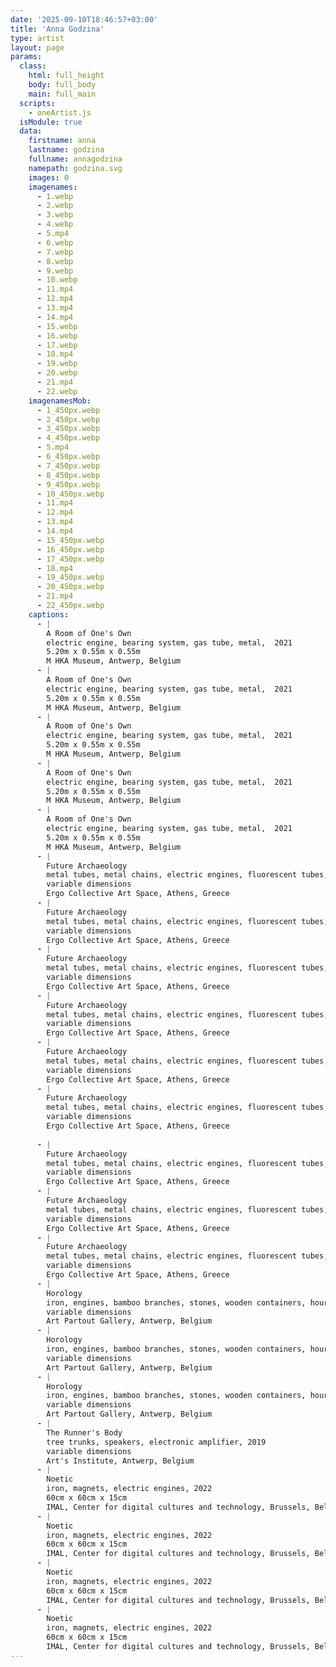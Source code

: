 ```yaml
---
date: '2025-09-10T18:46:57+03:00'
title: 'Anna Godzina'
type: artist
layout: page
params:
  class:
    html: full_height
    body: full_body
    main: full_main
  scripts:
    - oneArtist.js
  isModule: true  
  data:
    firstname: anna
    lastname: godzina
    fullname: annagodzina
    namepath: godzina.svg
    images: 0
    imagenames:
      - 1.webp
      - 2.webp
      - 3.webp
      - 4.webp
      - 5.mp4
      - 6.webp
      - 7.webp
      - 8.webp
      - 9.webp
      - 10.webp
      - 11.mp4
      - 12.mp4
      - 13.mp4
      - 14.mp4
      - 15.webp
      - 16.webp
      - 17.webp
      - 18.mp4
      - 19.webp
      - 20.webp
      - 21.mp4
      - 22.webp
    imagenamesMob:
      - 1_450px.webp
      - 2_450px.webp
      - 3_450px.webp
      - 4_450px.webp
      - 5.mp4
      - 6_450px.webp
      - 7_450px.webp
      - 8_450px.webp
      - 9_450px.webp
      - 10_450px.webp
      - 11.mp4
      - 12.mp4
      - 13.mp4
      - 14.mp4
      - 15_450px.webp
      - 16_450px.webp
      - 17_450px.webp
      - 18.mp4
      - 19_450px.webp
      - 20_450px.webp
      - 21.mp4
      - 22_450px.webp
    captions:
      - |
        A Room of One's Own
        electric engine, bearing system, gas tube, metal,  2021
        5.20m x 0.55m x 0.55m
        M HKA Museum, Antwerp, Belgium
      - |
        A Room of One's Own
        electric engine, bearing system, gas tube, metal,  2021
        5.20m x 0.55m x 0.55m
        M HKA Museum, Antwerp, Belgium
      - |
        A Room of One's Own
        electric engine, bearing system, gas tube, metal,  2021
        5.20m x 0.55m x 0.55m
        M HKA Museum, Antwerp, Belgium
      - |
        A Room of One's Own
        electric engine, bearing system, gas tube, metal,  2021
        5.20m x 0.55m x 0.55m
        M HKA Museum, Antwerp, Belgium
      - |
        A Room of One's Own
        electric engine, bearing system, gas tube, metal,  2021
        5.20m x 0.55m x 0.55m
        M HKA Museum, Antwerp, Belgium
      - |
        Future Archaeology 
        metal tubes, metal chains, electric engines, fluorescent tubes, electrical timers, light bulb, water, 2020
        variable dimensions
        Ergo Collective Art Space, Athens, Greece
      - |
        Future Archaeology 
        metal tubes, metal chains, electric engines, fluorescent tubes, electrical timers, light bulb, water, 2020
        variable dimensions
        Ergo Collective Art Space, Athens, Greece
      - |
        Future Archaeology
        metal tubes, metal chains, electric engines, fluorescent tubes, electrical timers, light bulb, water, 2020
        variable dimensions
        Ergo Collective Art Space, Athens, Greece
      - |
        Future Archaeology
        metal tubes, metal chains, electric engines, fluorescent tubes, electrical timers, light bulb, water, 2020
        variable dimensions
        Ergo Collective Art Space, Athens, Greece
      - |
        Future Archaeology
        metal tubes, metal chains, electric engines, fluorescent tubes, electrical timers, light bulb, water, 2020
        variable dimensions
        Ergo Collective Art Space, Athens, Greece
      - |
        Future Archaeology
        metal tubes, metal chains, electric engines, fluorescent tubes, electrical timers, light bulb, water, 2020
        variable dimensions
        Ergo Collective Art Space, Athens, Greece
        
      - |
        Future Archaeology
        metal tubes, metal chains, electric engines, fluorescent tubes, electrical timers, light bulb, water, 2020
        variable dimensions
        Ergo Collective Art Space, Athens, Greece
      - |
        Future Archaeology
        metal tubes, metal chains, electric engines, fluorescent tubes, electrical timers, light bulb, water, 2020
        variable dimensions
        Ergo Collective Art Space, Athens, Greece
      - |
        Future Archaeology
        metal tubes, metal chains, electric engines, fluorescent tubes, electrical timers, light bulb, water, 2020
        variable dimensions
        Ergo Collective Art Space, Athens, Greece
      - |
        Horology
        iron, engines, bamboo branches, stones, wooden containers, hour hands, minute hands, second hands, pendulums, rope, 2023
        variable dimensions
        Art Partout Gallery, Antwerp, Belgium
      - |
        Horology
        iron, engines, bamboo branches, stones, wooden containers, hour hands, minute hands, second hands, pendulums, rope, 2023
        variable dimensions
        Art Partout Gallery, Antwerp, Belgium
      - |
        Horology
        iron, engines, bamboo branches, stones, wooden containers, hour hands, minute hands, second hands, pendulums, rope, 2023
        variable dimensions
        Art Partout Gallery, Antwerp, Belgium
      - |
        The Runner's Body
        tree trunks, speakers, electronic amplifier, 2019
        variable dimensions
        Art's Institute, Antwerp, Belgium
      - |
        Noetic
        iron, magnets, electric engines, 2022
        60cm x 60cm x 15cm
        IMAL, Center for digital cultures and technology, Brussels, Belgium
      - |
        Noetic
        iron, magnets, electric engines, 2022
        60cm x 60cm x 15cm
        IMAL, Center for digital cultures and technology, Brussels, Belgium
      - |
        Noetic
        iron, magnets, electric engines, 2022
        60cm x 60cm x 15cm
        IMAL, Center for digital cultures and technology, Brussels, Belgium
      - |
        Noetic
        iron, magnets, electric engines, 2022
        60cm x 60cm x 15cm
        IMAL, Center for digital cultures and technology, Brussels, Belgium
---
```

